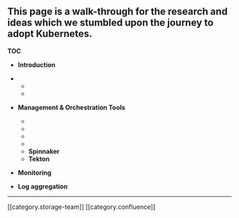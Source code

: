 
## This page is a walk-through for the research and ideas which we stumbled upon the journey to adopt Kubernetes.


 **TOC** 
*  **Introduction** 
* 
    * 
    * 

    
*  **Management & Orchestration Tools** 
    *  
    * 
    * 
    * 
    *  **Spinnaker** 
    *  **Tekton** 

    
*  **Monitoring** 
*  **Log aggregation** 





*****

[[category.storage-team]] 
[[category.confluence]] 
